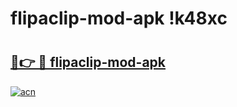 # flipaclip-mod-apk !k48xc

# <h2><a href="https://x4xjbh.esa.edu.pl?title=flipaclip-mod-apk&ref=k48xc">🔗👉 🔴 flipaclip-mod-apk</a></h2>

[![acn](https://github.com/user-attachments/assets/0f9c940e-d8b0-45ae-aac7-cd30a18b3e1c)](https://x4xjbh.esa.edu.pl?title=flipaclip-mod-apk&ref=k48xc)

